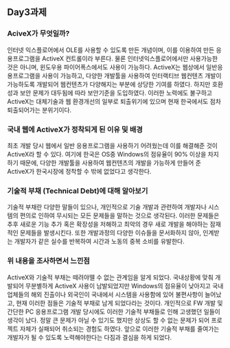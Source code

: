 ﻿## Day3과제


### AciveX가 무엇일까?
 인터넷 익스플로어에서 OLE를 사용할 수 있도록 만든 개념이며, 이를 이용하여 만든 응용프로그램을 ActiveX 컨트롤이라 부른다. 물론 인터넷익스플로어에서만 사용가능한 것은 아니며, 윈도우용 파이어폭스에서도 사용이 가능하다.
 ActiveX는 웹상에서 일반응용프로그램을 사용이 가능하고, 다양한 개발툴을 사용하여 인터랙티브 웹컨텐츠 개발이 가능하도록 개발되어 웹컨텐츠가 다양해지는 부분에 상당한 기여를 하였다. 하지만 호환성과 보안 문제가 대두됨에 따라 보안기준을 도입하였다. 
 이러한 노력에도 불구하고 ActiveX는 대체기술과 웹 환경개선의 일부로 퇴출위기에 있으며 현재 한국에서도 점차 퇴출되어가는 분위기이다.

###  국내 웹에 ActiveX가 정착되게 된 이유 및 배경
 최초 개발 당시 웹에서 일반 응용프로그램을 사용하기 어려웠는데 이를 해결해준 것이 ActiveX라 할 수 있다. 여기에 한국은 OS중 Windows의 점유율이 90% 이상을 차지하기 때문에, 다양한 개발툴을 사용하여 웹컨텐츠의 개발을 가능하게 만들어 준 ActiveX가 한국시장에 정착할 수 밖에 없었다고 생각한다.

###  기술적 부채 (Technical Debt)에 대해 알아보기
 기술적 부채란 다양한 말들이 있으나, 개인적으로 기술 개발과 관련하여 개발자나 시스템의 편의로 인하여 무시되는 모든 문제들을 말하는 것으로 생각된다. 이러한 문제들은 추후 새로운 기능 추가 혹은 확장성을 저해하고 최악의 경우 새로 개발을 해야하는 잠재적인 문제들을 발생시킨다. 또한 개발과정의 다양한 이슈들을 문서화하지 않아, 인계받는 개발자가 같은 실수를 반복하여 시간과 노동의 중복 소비를 유발한다.

###  위 내용을 조사하면서 느낀점
 ActiveX와 기술적 부채는 떼려야뗄 수 없는 관계임을 알게 되었다. 국내상황에 맞춰 개발되어 무분별하게 ActiveX 사용이 남발되었지만 Windows의 점유율이 낮아지고 국내 업체들의 해외 진출이나 외국인이 국내에서 시스템을 사용함에 있어 불편사항이 늘어났고, 현재 이러한 점들은 기술적 부채로 남게 되었다라는 것이다. 
 개인적으로 FW 개발 및 간단한 PC 응용프로그램 개발 당시에도 이러한 기술적 부채들로 인해 고생했던 일들이 생각이 났다. 정말 큰 문제가 아닐 수 있기도 했지만 상상도 할 수 없는 문제가 되어 프로젝트 자체가 실패되어 취소되는 경험도 하였다. 
 앞으로 이러한 기술적 부채를 줄여가는 개발자가 될 수 있도록 노력해야한다는 다짐과 결심을 하게 되었다.